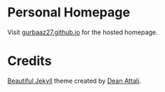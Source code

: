 # Personal Homepage

Visit [gurbaaz27.github.io](gurbaaz27.github.io) for the hosted homepage.

# Credits

[Beautiful Jekyll](https://beautifuljekyll.com/) theme created by [Dean Attali](https://deanattali.com).
